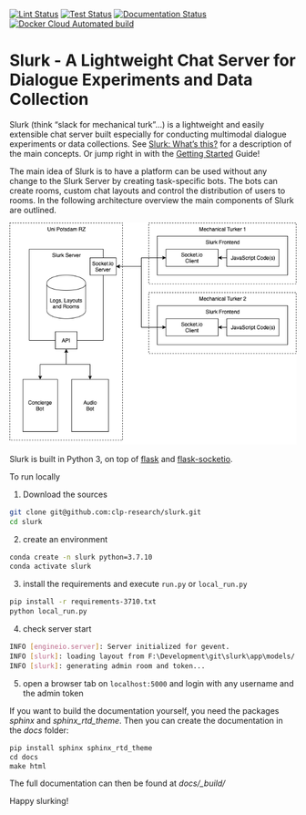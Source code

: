 [![Lint Status](https://github.com/clp-research/slurk/actions/workflows/lint.yml/badge.svg?branch=master)](https://github.com/clp-research/slurk/actions/workflows/lint.yml)
[![Test Status](https://github.com/clp-research/slurk/actions/workflows/test.yml/badge.svg?branch=master)](https://github.com/clp-research/slurk/actions/workflows/test.yml)
[![Documentation Status](https://github.com/clp-research/slurk/actions/workflows/docs.yml/badge.svg?branch=master)](https://github.com/clp-research/slurk/actions/workflows/docs.yml)
[![Docker Cloud Automated build](https://img.shields.io/docker/cloud/automated/slurk/server)](https://hub.docker.com/r/slurk/server)

Slurk - A Lightweight Chat Server for Dialogue Experiments and Data Collection
==============================================================================

Slurk (think “slack for mechanical turk”…) is a lightweight and easily extensible chat server built especially for 
conducting multimodal dialogue experiments or data collections. See [Slurk: What’s this?][what's this] for a description 
of the main concepts. Or jump right in with the [Getting Started][] Guide!

The main idea of Slurk is to have a platform can be used without any change to the Slurk Server
by creating task-specific bots. The bots can create rooms, custom chat layouts and control
the distribution of users to rooms. In the following architecture overview the main
components of Slurk are outlined. 

![Slurk architecture][architecture]

Slurk is built in Python 3, on top of [flask] and [flask-socketio].

To run locally 

1. Download the sources

```bash
git clone git@github.com:clp-research/slurk.git
cd slurk
```
   
2. create an environment

```bash
conda create -n slurk python=3.7.10
conda activate slurk
```
   
3. install the requirements and execute `run.py` or `local_run.py`

```bash
pip install -r requirements-3710.txt
python local_run.py
```

4. check server start

```bash
INFO [engineio.server]: Server initialized for gevent.
INFO [slurk]: loading layout from F:\Development\git\slurk\app\models/../static/layouts/default.json
INFO [slurk]: generating admin room and token...
```

5. open a browser tab on `localhost:5000` and login with any username and the admin token

If you want to build the documentation yourself, you need the packages _sphinx_ and _sphinx_rtd_theme_. Then you can create the documentation in the _docs_ folder:

```
pip install sphinx sphinx_rtd_theme
cd docs
make html
```

The full documentation can then be found at *docs/_build/*

Happy slurking!

[what's this]: https://clp-research.github.io/slurk/slurk_about.html#slurk-about
[Getting Started]: https://clp-research.github.io/slurk/slurk_gettingstarted.html
[Installation]: https://clp-research.github.io/slurk/slurk_installation.html#slurk-installation
[flask]: http://flask.pocoo.org/
[flask-socketio]: https://flask-socketio.readthedocs.io/en/latest
[architecture]: docs/slurk_architecture.png
